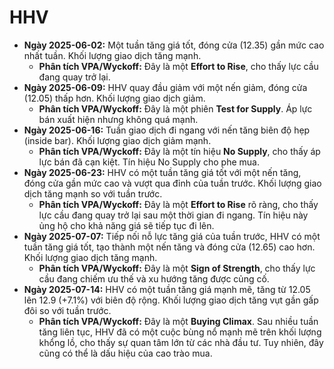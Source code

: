 # HHV

- **Ngày 2025-06-02:** Một tuần tăng giá tốt, đóng cửa (12.35) gần mức cao nhất tuần. Khối lượng giao dịch tăng mạnh.
    - **Phân tích VPA/Wyckoff:** Đây là một **Effort to Rise**, cho thấy lực cầu đang quay trở lại.
- **Ngày 2025-06-09:** HHV quay đầu giảm với một nến giảm, đóng cửa (12.05) thấp hơn. Khối lượng giao dịch giảm.
    - **Phân tích VPA/Wyckoff:** Đây là một phiên **Test for Supply**. Áp lực bán xuất hiện nhưng không quá mạnh.
- **Ngày 2025-06-16:** Tuần giao dịch đi ngang với nến tăng biên độ hẹp (inside bar). Khối lượng giao dịch giảm mạnh.
    - **Phân tích VPA/Wyckoff:** Đây là một tín hiệu **No Supply**, cho thấy áp lực bán đã cạn kiệt. Tín hiệu No Supply cho phe mua.
- **Ngày 2025-06-23:** HHV có một tuần tăng giá tốt với một nến tăng, đóng cửa gần mức cao và vượt qua đỉnh của tuần trước. Khối lượng giao dịch tăng mạnh so với tuần trước.
    - **Phân tích VPA/Wyckoff:** Đây là một **Effort to Rise** rõ ràng, cho thấy lực cầu đang quay trở lại sau một thời gian đi ngang. Tín hiệu này ủng hộ cho khả năng giá sẽ tiếp tục đi lên.
- **Ngày 2025-07-07:** Tiếp nối nỗ lực tăng giá của tuần trước, HHV có một tuần tăng giá tốt, tạo thành một nến tăng và đóng cửa (12.65) cao hơn. Khối lượng giao dịch tăng mạnh.
    - **Phân tích VPA/Wyckoff:** Đây là một **Sign of Strength**, cho thấy lực cầu đang chiếm ưu thế và xu hướng tăng được củng cố.
- **Ngày 2025-07-14:** HHV có một tuần tăng giá mạnh mẽ, tăng từ 12.05 lên 12.9 (+7.1%) với biên độ rộng. Khối lượng giao dịch tăng vụt gần gấp đôi so với tuần trước.
    - **Phân tích VPA/Wyckoff:** Đây là một **Buying Climax**. Sau nhiều tuần tăng liên tục, HHV đã có một cuộc bùng nổ mạnh mẽ trên khối lượng khổng lồ, cho thấy sự quan tâm lớn từ các nhà đầu tư. Tuy nhiên, đây cũng có thể là dấu hiệu của cao trào mua.



